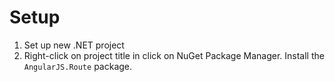 # Setup

1. Set up new .NET project 
2. Right-click on project title in click on NuGet Package Manager. Install the `AngularJS.Route` package.
